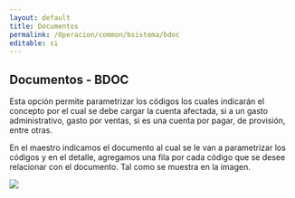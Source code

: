 ```yaml
---
layout: default
title: Documentos
permalink: /Operacion/common/bsistema/bdoc
editable: si
---
```


## Documentos - BDOC


Esta opción permite parametrizar los códigos los cuales indicarán el concepto por el cual se debe cargar la cuenta afectada, si a un gasto administrativo, gasto por ventas, si es una cuenta por pagar, de provisión, entre otras.

En el maestro indicamos el documento al cual se le van a parametrizar los códigos y en el detalle, agregamos una fila por cada código que se desee relacionar con el documento. Tal como se muestra en la imagen.

![](bdoc1.png)




